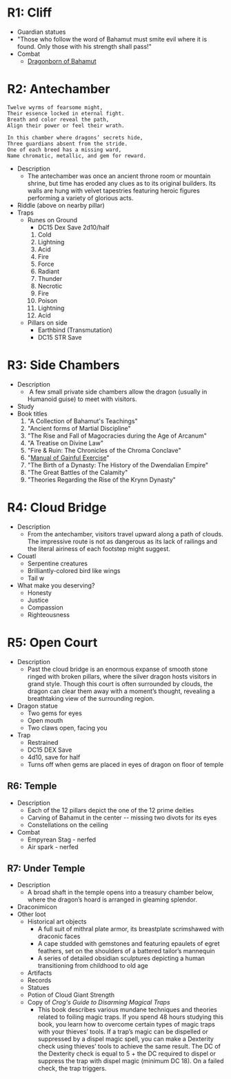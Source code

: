 # R1: Cliff

* Guardian statues
* "Those who follow the word of Bahamut must smite evil where it is found. Only those with his strength shall pass!"
* Combat
	* [Dragonborn of Bahamut](https://www.dndbeyond.com/monsters/2059728-dragonborn-of-bahamut)

# R2: Antechamber

```
Twelve wyrms of fearsome might,  
Their essence locked in eternal fight.  
Breath and color reveal the path,
Align their power or feel their wrath.
```

```
In this chamber where dragons’ secrets hide,
Three guardians absent from the stride.
One of each breed has a missing ward,
Name chromatic, metallic, and gem for reward.
```

* Description
	* The antechamber was once an ancient throne room or mountain shrine, but time has eroded any clues as to its original builders. Its walls are hung with velvet tapestries featuring heroic figures performing a variety of glorious acts.
* Riddle (above on nearby pillar)
* Traps
	* Runes on Ground
		* DC15 Dex Save 2d10/half
		1. Cold
		2. Lightning
		3. Acid
		4. Fire
		5. Force
		6. Radiant
		7. Thunder
		8. Necrotic
		9. Fire
		10. Poison
		11. Lightning
		12. Acid
	* Pillars on side
		* Earthbind (Transmutation)
		* DC15 STR Save
	
# R3: Side Chambers

* Description
	*  A few small private side chambers allow the dragon (usually in Humanoid guise) to meet with visitors.
* Study
* Book titles
	1. "A Collection of Bahamut's Teachings"
	2. "Ancient forms of Martial Discipline"
	3. "The Rise and Fall of Magocracies during the Age of Arcanum"
	4. "A Treatise on Divine Law"
	5. "Fire & Ruin: The Chronicles of the Chroma Conclave"
	6. "[Manual of Gainful Exercise](https://www.dndbeyond.com/magic-items/4675-manual-of-gainful-exercise)"
	7. "The Birth of a Dynasty: The History of the Dwendalian Empire"
	8. "The Great Battles of the Calamity"
	9. "Theories Regarding the Rise of the Krynn Dynasty"


# R4: Cloud Bridge

* Description
	* From the antechamber, visitors travel upward along a path of clouds. The impressive route is not as dangerous as its lack of railings and the literal airiness of each footstep might suggest.
* Couatl
	* Serpentine creatures
	* Brilliantly-colored bird like wings
	* Tail w
* What make you deserving?
	* Honesty
	* Justice
	* Compassion
	* Righteousness

# R5: Open Court

* Description
	* Past the cloud bridge is an enormous expanse of smooth stone ringed with broken pillars, where the silver dragon hosts visitors in grand style. Though this court is often surrounded by clouds, the dragon can clear them away with a moment’s thought, revealing a breathtaking view of the surrounding region.
* Dragon statue
	* Two gems for eyes
	* Open mouth
	* Two claws open, facing you
* Trap
	* Restrained
	* DC15 DEX Save
	* 4d10, save for half
	* Turns off when gems are placed in eyes of dragon on floor of temple

## R6: Temple

* Description
	* Each of the 12 pillars depict the one of the 12 prime deities
	* Carving of Bahamut in the center -- missing two divots for its eyes
	* Constellations on the ceiling
* Combat
	* Empyrean Stag - nerfed
	* Air spark - nerfed

## R7: Under Temple

* Description
	* A broad shaft in the temple opens into a treasury chamber below, where the dragon’s hoard is arranged in gleaming splendor.
* Draconimicon
* Other loot
	* Historical art objects
		* A full suit of mithral plate armor, its breastplate scrimshawed with draconic faces
		* A cape studded with gemstones and featuring epaulets of egret feathers, set on the shoulders of a battered tailor’s mannequin
		* A series of detailed obsidian sculptures depicting a human transitioning from childhood to old age
	* Artifacts
	* Records
	* Statues
	* Potion of Cloud Giant Strength
	* Copy of *Crog's Guide to Disarming Magical Traps*
		* This book describes various mundane techniques and theories related to foiling magic traps. If you spend 48 hours studying this book, you learn how to overcome certain types of magic traps with your thieves’ tools. If a trap’s magic can be dispelled or suppressed by a dispel magic spell, you can make a Dexterity check using thieves’ tools to achieve the same result. The DC of the Dexterity check is equal to 5 + the DC required to dispel or suppress the trap with dispel magic (minimum DC 18). On a failed check, the trap triggers.